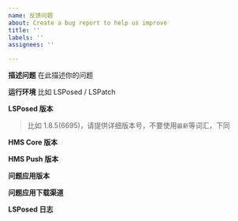 ```yaml
---
name: 反馈问题
about: Create a bug report to help us improve
title: ''
labels: ''
assignees: ''

---
```


**描述问题**
在此描述你的问题


**运行环境**
比如 LSPosed / LSPatch 

**LSPosed 版本**
>比如 1.8.5(6695)，请提供详细版本号，不要使用`最新`等词汇，下同

**HMS Core 版本**


**HMS Push 版本**


**问题应用版本**


**问题应用下载渠道**


**LSPosed 日志**
